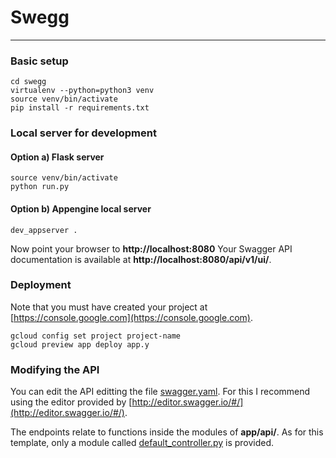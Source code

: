 # Swegg

--------------------

### Basic setup
```{bash}
cd swegg
virtualenv --python=python3 venv
source venv/bin/activate
pip install -r requirements.txt
```

### Local server for development

#### Option a) Flask server
```{bash}
source venv/bin/activate
python run.py
```

#### Option b) Appengine local server
```{bash}
dev_appserver .
```

Now point your browser to **http://localhost:8080**
Your Swagger API documentation is available at **http://localhost:8080/api/v1/ui/**.

### Deployment
Note that you must have created your project at [https://console.google.com](https://console.google.com).

```{bash}
gcloud config set project project-name
gcloud preview app deploy app.y
```

### Modifying the API

You can edit the API editting the file [swagger.yaml](https://github.com/alvaroabascar/swegg/blob/master/app/swagger/swagger.yaml).
For this I recommend using the editor provided by [http://editor.swagger.io/#/](http://editor.swagger.io/#/).

The endpoints relate to functions inside the modules of **app/api/**. As for this template, only a module called [default_controller.py](https://github.com/alvaroabascar/swegg/blob/master/app/api/default_controller.py) is provided.
